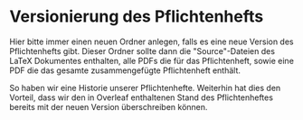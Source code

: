 # Versionierung des Pflichtenhefts

Hier bitte immer einen neuen Ordner anlegen, falls es eine neue Version des Pflichtenhefts gibt. Dieser Ordner sollte dann die "Source"-Dateien des LaTeX Dokumentes enthalten, alle PDFs die für das Pflichtenheft, sowie eine PDF die das gesamte zusammengefügte Pflichtenheft enthält.

So haben wir eine Historie unserer Pflichtenhefte. Weiterhin hat dies den Vorteil, dass wir den in Overleaf enthaltenen Stand des Pflichtenheftes bereits mit der neuen Version überschreiben können.